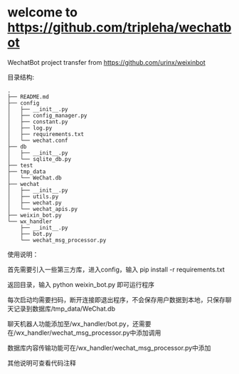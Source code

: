 # welcome to https://github.com/tripleha/wechatbot

WechatBot project transfer from https://github.com/urinx/weixinbot

目录结构:
```
.
├── README.md
├── config
│   ├── __init__.py
│   ├── config_manager.py
│   ├── constant.py
│   ├── log.py
│   ├── requirements.txt
│   └── wechat.conf
├── db
│   ├── __init__.py
│   └── sqlite_db.py
├── test
├── tmp_data
│   └── WeChat.db
├── wechat
│   ├── __init__.py
│   ├── utils.py
│   ├── wechat.py
│   └── wechat_apis.py
├── weixin_bot.py
└── wx_handler
    ├── __init__.py
    ├── bot.py
    └── wechat_msg_processor.py
```
使用说明：

首先需要引入一些第三方库，进入config，输入 pip install -r requirements.txt

返回目录，输入 python weixin_bot.py 即可运行程序

每次启动均需要扫码，断开连接即退出程序，不会保存用户数据到本地，只保存聊天记录到数据库/tmp_data/WeChat.db

聊天机器人功能添加至/wx_handler/bot.py，还需要在/wx_handler/wechat_msg_processor.py中添加调用

数据库内容传输功能可在/wx_handler/wechat_msg_processor.py中添加

其他说明可查看代码注释

